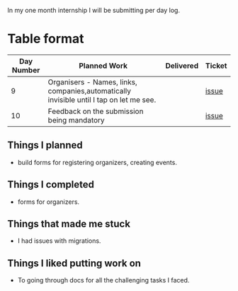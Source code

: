 In my one month internship I will be submitting per day log.

# Table format
| Day Number  |  Planned Work | Delivered| Ticket |
|---|---|---|---|
| 9 | Organisers - Names, links, companies,automatically invisible until I tap on let me see.  |   | [issue](https://github.com/tapaswenipathak/CFP/issues/24)  |
| 10 | Feedback on the submission being mandatory  |   | [issue](https://github.com/tapaswenipathak/CFP/issues/25)  |


## Things I planned
- build forms for registering organizers, creating events.

## Things I completed
- forms for organizers.

## Things that made me stuck
- I had issues with migrations.

## Things I liked putting work on 
- To going through docs for all the challenging tasks I faced.
